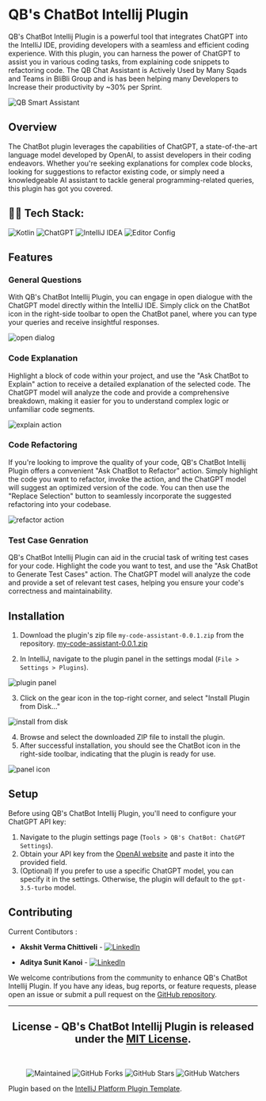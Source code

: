 # QB's ChatBot Intellij Plugin

QB's ChatBot Intellij Plugin is a powerful tool that integrates ChatGPT into the IntelliJ IDE, providing developers with a seamless and efficient coding experience. With this plugin, you can harness the power of ChatGPT to assist you in various coding tasks, from explaining code snippets to refactoring code. The QB Chat Assistant is Actively Used by Many Sqads and Teams in BliBli Group and is has been helping many Developers to Increase their productivity by ~30% per Sprint.

![QB Smart Assistant](https://github.com/Adityakanoi2001/my-code-assistant/raw/1b29f51ae84b872cbbb404ae652de0b2c5c44383/QB%20Smart%20Assistant.png)

## Overview

The ChatBot plugin leverages the capabilities of ChatGPT, a state-of-the-art language model developed by OpenAI, to assist developers in their coding endeavors. Whether you're seeking explanations for complex code blocks, looking for suggestions to refactor existing code, or simply need a knowledgeable AI assistant to tackle general programming-related queries, this plugin has got you covered.

## 👨‍💻 Tech Stack:
![Kotlin](https://img.shields.io/badge/kotlin-%237F52FF.svg?style=for-the-badge&logo=kotlin&logoColor=white)
![ChatGPT](https://img.shields.io/badge/chatGPT-74aa9c?style=for-the-badge&logo=openai&logoColor=white)
![IntelliJ IDEA](https://img.shields.io/badge/IntelliJIDEA-000000.svg?style=for-the-badge&logo=intellij-idea&logoColor=white)
![Editor Config](https://img.shields.io/badge/Editor%20Config-E0EFEF?style=for-the-badge&logo=editorconfig&logoColor=000)

## Features

### General Questions

With QB's ChatBot Intellij Plugin, you can engage in open dialogue with the ChatGPT model directly within the IntelliJ IDE. Simply click on the ChatBot icon in the right-side toolbar to open the ChatBot panel, where you can type your queries and receive insightful responses.

![open dialog](docs/open-dialog.png)

### Code Explanation

Highlight a block of code within your project, and use the "Ask ChatBot to Explain" action to receive a detailed explanation of the selected code. The ChatGPT model will analyze the code and provide a comprehensive breakdown, making it easier for you to understand complex logic or unfamiliar code segments.

![explain action](docs/explain-action.gif)

### Code Refactoring

If you're looking to improve the quality of your code, QB's ChatBot Intellij Plugin offers a convenient "Ask ChatBot to Refactor" action. Simply highlight the code you want to refactor, invoke the action, and the ChatGPT model will suggest an optimized version of the code. You can then use the "Replace Selection" button to seamlessly incorporate the suggested refactoring into your codebase.

![refactor action](docs/refactor-action.gif)

### Test Case Genration 

QB's ChatBot Intellij Plugin can aid in the crucial task of writing test cases for your code. Highlight the code you want to test, and use the "Ask ChatBot to Generate Test Cases" action. The ChatGPT model will analyze the code and provide a set of relevant test cases, helping you ensure your code's correctness and maintainability.

## Installation

1. Download the plugin's zip file `my-code-assistant-0.0.1.zip` from the repository.
[my-code-assistant-0.0.1.zip](my-code-assistant-0.0.1.zip)

2. In IntelliJ, navigate to the plugin panel in the settings modal (`File > Settings > Plugins`).

 ![plugin panel](docs/plugin-panel.png)

3. Click on the gear icon in the top-right corner, and select "Install Plugin from Disk..."

 ![install from disk](docs/install-from-disk.png)

4. Browse and select the downloaded ZIP file to install the plugin.
5. After successful installation, you should see the ChatBot icon in the right-side toolbar, indicating that the plugin is ready for use.

 ![panel icon](docs/panel-icon.png)

## Setup

Before using QB's ChatBot Intellij Plugin, you'll need to configure your ChatGPT API key:

1. Navigate to the plugin settings page (`Tools > QB's ChatBot: ChatGPT Settings`).
2. Obtain your API key from the [OpenAI website](https://platform.openai.com/account/api-keys) and paste it into the provided field.
3. (Optional) If you prefer to use a specific ChatGPT model, you can specify it in the settings. Otherwise, the plugin will default to the `gpt-3.5-turbo` model.

## Contributing

Current Contibutors : 

- **Akshit Verma Chittiveli** - [![LinkedIn](https://img.shields.io/badge/LinkedIn-%230077B5.svg?logo=linkedin&logoColor=white)](https://linkedin.com/in/https://www.linkedin.com/in/akshithchittiveli/)

- **Aditya Sunit Kanoi** - [![LinkedIn](https://img.shields.io/badge/LinkedIn-%230077B5.svg?logo=linkedin&logoColor=white)](https://www.linkedin.com/in/ask2001/)

We welcome contributions from the community to enhance QB's ChatBot Intellij Plugin. If you have any ideas, bug reports, or feature requests, please open an issue or submit a pull request on the [GitHub repository](https://github.com/Adityakanoi2001/my-code-assistant).

---

<div align="center">

  ## License - QB's ChatBot Intellij Plugin is released under the [MIT License](LICENSE).
  <br/>
  
  ![Maintained](https://img.shields.io/badge/Maintained%3F-yes-green.svg?style=for-the-badge)
  ![GitHub Forks](https://img.shields.io/github/forks/Adityakanoi2001/my-code-assistant.svg?style=for-the-badge)
  ![GitHub Stars](https://img.shields.io/github/stars/Adityakanoi2001/my-code-assistant.svg?style=for-the-badge)
  ![GitHub Watchers](https://img.shields.io/github/watchers/Adityakanoi2001/my-code-assistant.svg?style=for-the-badge)

</div>

Plugin based on the [IntelliJ Platform Plugin Template](https://github.com/JetBrains/intellij-platform-plugin-template).
